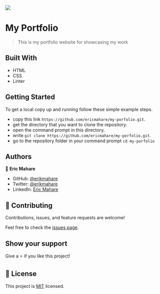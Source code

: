 ![](https://img.shields.io/badge/Microverse-blueviolet)

# My Portfolio

> This is my portfolio website for showcasing my work

## Built With

- HTML
- CSS
- Linter
## Getting Started

To get a local copy up and running follow these simple example steps.

- copy this link `https://github.com/ericmahare/my-porfolio.git`.
- get the directory that you want to clone the repository.
- open the command prompt in this directory.
- write `git clone https://github.com/ericmahare/my-porfolio.git`.
- go to the repository folder in your command prompt `cd my-porfolio`

## Authors

👤 **Eric Mahare**

- GitHub: [@erikmahare](https://github.com/ericmahare)
- Twitter: [@erikmahare](https://twitter.com/erikmahare)
- LinkedIn: [Eric Mahare](https://www.linkedin.com/in/eric-mahare-358944183?lipi=urn%3Ali%3Apage%3Ad_flagship3_profile_view_base_contact_details%3BGc83LPvtSs%2BW8o55aCNPKw%3D%3D)


## 🤝 Contributing

Contributions, issues, and feature requests are welcome!

Feel free to check the [issues page](../../issues/).

## Show your support

Give a ⭐️ if you like this project!

## 📝 License

This project is [MIT](./MIT.md) licensed.
